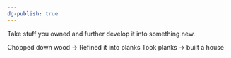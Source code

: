 ```yaml
---
dg-publish: true
---
```

Take stuff you owned and further develop it into something new.

Chopped down wood -> Refined it into planks
Took planks -> built a house
